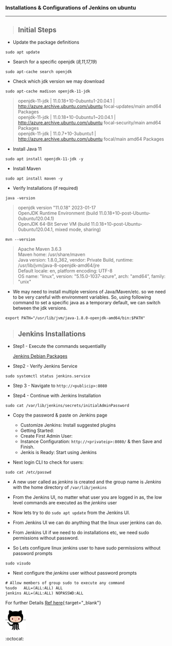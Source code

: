 ### Installations & Configurations of Jenkins on ubuntu 
-------------------------------------------------------

> Initial Steps
> -------------

- Update the package definitions
```
sudo apt update
```

- Search for a specific openjdk (_8,11,17,19_)
```
sudo apt-cache search openjdk
```

- Check which jdk version we may download
```
sudo apt-cache madison openjdk-11-jdk
```

> openjdk-11-jdk | 11.0.18+10-0ubuntu1-20.04.1 | http://azure.archive.ubuntu.com/ubuntu focal-updates/main amd64 Packages                                           
> openjdk-11-jdk | 11.0.18+10-0ubuntu1~20.04.1 | http://azure.archive.ubuntu.com/ubuntu focal-security/main amd64 Packages                                        
> openjdk-11-jdk | 11.0.7+10-3ubuntu1 | http://azure.archive.ubuntu.com/ubuntu focal/main amd64 Packages


- Install Java 11
```
sudo apt install openjdk-11-jdk -y
```

- Install Maven
```
sudo apt install maven -y
```

- Verify Installations (if required)
```
java -version
```
> openjdk version "11.0.18" 2023-01-17                                                                                                                    
> OpenJDK Runtime Environment (build 11.0.18+10-post-Ubuntu-0ubuntu120.04.1)                                                                        
> OpenJDK 64-Bit Server VM (build 11.0.18+10-post-Ubuntu-0ubuntu120.04.1, mixed mode, sharing)


```
mvn --version
```
> Apache Maven 3.6.3                                                                                                                      
> Maven home: /usr/share/maven                                                                                                
> Java version: 1.8.0_362, vendor: Private Build, runtime: /usr/lib/jvm/java-8-openjdk-amd64/jre                                                          
> Default locale: en, platform encoding: UTF-8                                                                                                            
> OS name: "linux", version: "5.15.0-1037-azure", arch: "amd64", family: "unix"

- We may need to install multiple versions of Java/Maven/etc. so we need to be very careful with environment variables.
  So, using following command to set a specific java as a temporary default, we can switch between the jdk versions.
```
export PATH="/usr/lib/jvm/java-1.8.0-openjdk-amd64/bin:$PATH"
```

> Jenkins Installations
>-----------------------

* Step1 - Execute the commands sequentiallly

  [Jenkins Debian Packages](https://pkg.jenkins.io/debian-stable/)
  

* Step2 - Verify Jenkins Service
```
sudo systemctl status jenkins.service
```

* Step 3 - Navigate to `http://<publicip>:8080`

* Step4 - Continue with Jenkins Installation
```
sudo cat /var/lib/jenkins/secrets/initialAdminPassword
```
* Copy the password & paste on Jenkins page
  -  Customize Jenkins: Install suggested plugins
  -  Getting Started:
  -  Create First Admin User:
  -  Instance Configuration: `http://<privateip>:8080/` & then Save and Finish.
  -  Jenkis is Ready: Start using Jenkins
 
* Next login CLI to check for users:
```
sudo cat /etc/passwd
```
* A new user called as *jenkins* is created and the group name is *Jenkins* with the home directory of `/var/lib/jenkins`

* From the Jenkins UI, no matter what user you are logged in as, the low level commands are executed as the *jenkins* user
* Now lets try to do `sudo apt update` from the Jenkins UI.

* From Jenkins UI we can do anything that the linux user jenkins can do.
* From Jenkins UI if we need to do installations etc, we need sudo permissions without password.
* So Lets configure linux jenkins user to have sudo permissions without password prompts
```
sudo visudo
```
* Next configure the *jenkins* user without password prompts
```
# Allow members of group sudo to execute any command
%sudo   ALL=(ALL:ALL) ALL
jenkins ALL=(ALL:ALL) NOPASSWD:ALL
```

For further Details [Ref here](https://directdevops.blog/2022/05/02/devops-classroomnotes-02-may-2022/){:target="_blank"}

![Alt text](octocat.png)


:octocat:
